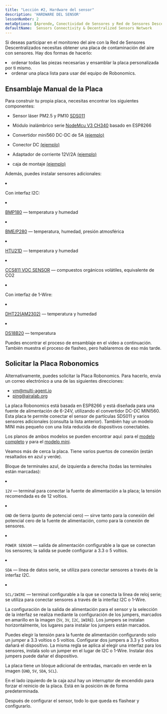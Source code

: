 ```yaml
---
title: "Lección #2, Hardware del sensor"
description: 'HARDWARE DEL SENSOR'
lessonNumber: 2
metaOptions: [Aprende, Conectividad de Sensores y Red de Sensores Descentralizada]
defaultName:  Sensors Connectivity & Decentralized Sensors Network
---
```


Si deseas participar en el monitoreo del aire con la Red de Sensores Descentralizados necesitas obtener una placa de contaminación del aire con sensores. Hay dos formas de hacerlo:

<List>

<li>ordenar todas las piezas necesarias y ensamblar la placa personalizada por ti mismo.</li>
<li>ordenar una placa lista para usar del equipo de Robonomics.</li>

</List>

## Ensamblaje Manual de la Placa

Para construir tu propia placa, necesitas encontrar los siguientes componentes:

- Sensor láser PM2.5 y PM10 [SDS011](https://www.amazon.com/SDS011-Quality-Detection-Conditioning-Monitor/dp/B07FSDMRR5)

- Módulo inalámbrico serie [NodeMcu V3 CH340](https://www.amazon.com/ACEIRMC-Wireless-Development-Compatible-MicroPython/dp/B092ZCG2X2) basado en ESP8266

- Convertidor mini560 DC-DC de 5A [(ejemplo)](https://www.amazon.com/Alinan-Efficiency-Converter-Regulator-Stabilized/dp/B09W8P1QNM)

- Conector DC [(ejemplo)](https://www.amazon.com/CenryKay-DC-099-Threaded-Conectaror-Adapter/dp/B08CMMQMP6?th=1)

- Adaptador de corriente 12V/2А [(ejemplo)](https://www.amazon.com/TMEZON-Power-Adapter-Supply-2-1mm/dp/B00Q2E5IXW)

- caja de montaje [(ejemplo)](https://www.amazon.com/LeMotech-Dustproof-Waterproof-Electrical-300mmx250mmx120mm/dp/B075DHT7X2/ref=sxin_18_ac_d_mf_brs?ac_md=7-4-TGVNb3RlY2g%3D-ac_d_mf_brs_brs&content-id=amzn1.sym.1ad31f34-ba12-4dca-be4b-f62f7f5bb10d%3Aamzn1.sym.1ad31f34-ba12-4dca-be4b-f62f7f5bb10d&crid=2ZDX87O7MINYG&cv_ct_cx=junction+box+plastic&keywords=junction+box+plastic&pd_rd_i=B075DHT7X2&pd_rd_r=2bbd50d4-9ef9-4fa1-a1a2-e55c482bce49&pd_rd_w=EcHLy&pd_rd_wg=z42mC&pf_rd_p=1ad31f34-ba12-4dca-be4b-f62f7f5bb10d&pf_rd_r=WDAX58YZKG6YKZ70X5QE&qid=1676642125&sprefix=Junction+Box%2Caps%2C451&sr=1-4-8b2f235a-dddf-4202-bbb9-592393927392)

Además, puedes instalar sensores adicionales:

<List  type="numbers">

<li>

Con interfaz I2C:

<List>

<li>

[BMP180](https://cdn-shop.adafruit.com/datasheets/BST-BMP180-DS000-09.pdf) — temperatura y humedad

</li>

<li>

[BME/P280](https://www.mouser.com/datasheet/2/783/BST-BME280-DS002-1509607.pdf) — temperatura, humedad, presión atmosférica

</li>

<li>

[HTU21D](https://eu.mouser.com/ProductDetail/Measurement-Specialties/HTU21D?qs=tx5doIiTu8oixw1WN5Uy8A%3D%3D) — temperatura y humedad

</li>

<li>

[CCS811 VOC SENSOR](https://www.sciosense.com/wp-content/uploads/documents/Application-Note-Baseline-Save-and-Restore-on-CCS811.pdf) — compuestos orgánicos volátiles, equivalente de CO2

</li>

</List>

</li>

<li>

Con interfaz de 1-Wire:

<List>

<li>

[DHT22(AM2302)](https://files.seeedstudio.com/wiki/Grove-Temperature_and_Humidity_Sensor_Pro/res/AM2302-EN.pdf) — temperatura y humedad

</li>

<li>

[DS18B20](https://cdn.sparkfun.com/datasheets/Sensors/Temp/DS18B20.pdf) — temperatura

</li>

</List>

</li>

</List>

Puedes encontrar el proceso de ensamblaje en el video a continuación. También muestra el proceso de flasheo, pero hablaremos de eso más tarde.

<RoboAcademyYoutube link="https://www.youtube.com/watch?v=OdTd1sacCso" />

## Solicitar la Placa Robonomics

Alternativamente, puedes solicitar la Placa Robonomics. Para hacerlo, envía un correo electrónico a una de las siguientes direcciones:

- vm@multi-agent.io
- ping@airalab.org

La placa Robonomics está basada en ESP8266 y está diseñada para una fuente de alimentación de 6-24V, utilizando el convertidor DC-DC MINI560. Esta placa te permite conectar el sensor de partículas SDS011 y varios sensores adicionales (consulta la lista anterior). También hay un modelo MINI más pequeño con una lista reducida de dispositivos conectables.

<LessonImages figure figureCaption="Full model of Robonomics board" src="sensors-connectivity-course/lesson-2-1.png" alt="Full model of Robonomics board"/>

<LessonImages  figure figureCaption="Mini model of Robonomics board" src="sensors-connectivity-course/lesson-2-2.png" alt="Mini model of Robonomics board"/>

Los planos de ambos modelos se pueden encontrar aquí: para el [modelo completo](https://oshwlab.com/ludovich88/aira_sensor_rev0-1) y para el [modelo mini](https://oshwlab.com/ludovich88/aira_sensor_d1_mini).

Veamos más de cerca la placa. Tiene varios puertos de conexión (están resaltados en azul y verde).

<LessonImages imageClasses="mb" src="sensors-connectivity-course/lesson-2-3.png" alt="Full model of Robonomics board"/>

Bloque de terminales azul, de izquierda a derecha (todas las terminales están marcadas):

<List>
  <li class="flex">

  <code>12V</code> — terminal para conectar la fuente de alimentación a la placa; la tensión recomendada es de 12 voltios.

  </li>

  <li class="flex">

  <code>GND</code> de tierra (punto de potencial cero) — sirve tanto para la conexión del potencial cero de la fuente de alimentación, como para la conexión de sensores.

  </li>

  <li class="flex">

  <code>POWER SENSOR</code> — salida de alimentación configurable a la que se conectan los sensores; la salida se puede configurar a 3.3 o 5 voltios.

  </li>

  <li class="flex">

  <code>SDA</code> — línea de datos serie, se utiliza para conectar sensores a través de la interfaz I2C.

  </li>

  <li class="flex">

  <code>SCL/1WIRE</code> — terminal configurable a la que se conecta la línea de reloj serie; se utiliza para conectar sensores a través de la interfaz I2C o 1-Wire.

  </li>
</List>

La configuración de la salida de alimentación para el sensor y la selección de la interfaz se realiza mediante la configuración de los jumpers, marcados en amarillo en la imagen (`5V`, `3V`, `I2C`, `1WIRE`). Los jumpers se instalan horizontalmente, los lugares para instalar los jumpers están marcados.


<RoboAcademyNote type="warning" title="WARNING">
Puedes elegir la tensión para la fuente de alimentación configurando solo un jumper a 3.3 voltios o 5 voltios. Configurar dos jumpers a 3.3 y 5 voltios dañará el dispositivo. La misma regla se aplica al elegir una interfaz para los sensores, instala solo un jumper en el lugar de I2C o 1-Wire. Instalar dos jumpers puede dañar el dispositivo.
</RoboAcademyNote>

La placa tiene un bloque adicional de entradas, marcado en verde en la imagen (`GND`, `5V`, `SDA`, `SCL`).

En el lado izquierdo de la caja azul hay un interruptor de encendido para forzar el reinicio de la placa. Está en la posición `ON` de forma predeterminada.

Después de configurar el sensor, todo lo que queda es flashear y configurarlo.
